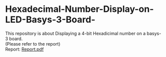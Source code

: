 # Hexadecimal-Number-Display-on-LED-Basys-3-Board-
This repository is about Displaying a 4-bit Hexadicimal number on a basys-3 board.<br>
(Please refer to the report)<br>
Report: [Report.pdf](Report.pdf)